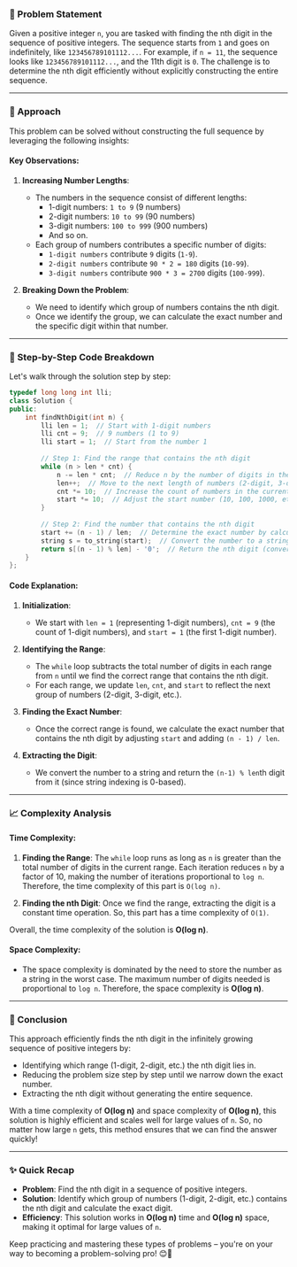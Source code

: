 ### 🚀 Problem Statement

Given a positive integer `n`, you are tasked with finding the nth digit in the sequence of positive integers. The sequence starts from `1` and goes on indefinitely, like `123456789101112...`. For example, if `n = 11`, the sequence looks like `123456789101112...`, and the 11th digit is `0`. The challenge is to determine the nth digit efficiently without explicitly constructing the entire sequence. 

---

### 🧠 Approach

This problem can be solved without constructing the full sequence by leveraging the following insights:

#### Key Observations:

1. **Increasing Number Lengths**: 
   - The numbers in the sequence consist of different lengths:
     - 1-digit numbers: `1 to 9` (9 numbers)
     - 2-digit numbers: `10 to 99` (90 numbers)
     - 3-digit numbers: `100 to 999` (900 numbers)
     - And so on.
   - Each group of numbers contributes a specific number of digits:
     - `1-digit numbers` contribute `9` digits (`1-9`).
     - `2-digit numbers` contribute `90 * 2 = 180` digits (`10-99`).
     - `3-digit numbers` contribute `900 * 3 = 2700` digits (`100-999`).

2. **Breaking Down the Problem**: 
   - We need to identify which group of numbers contains the nth digit. 
   - Once we identify the group, we can calculate the exact number and the specific digit within that number.

---

### 🔨 Step-by-Step Code Breakdown

Let's walk through the solution step by step:

```cpp
typedef long long int lli;
class Solution {
public:
    int findNthDigit(int n) {
        lli len = 1;  // Start with 1-digit numbers
        lli cnt = 9;  // 9 numbers (1 to 9)
        lli start = 1;  // Start from the number 1
        
        // Step 1: Find the range that contains the nth digit
        while (n > len * cnt) {
            n -= len * cnt;  // Reduce n by the number of digits in the current range
            len++;  // Move to the next length of numbers (2-digit, 3-digit, etc.)
            cnt *= 10;  // Increase the count of numbers in the current range (10, 100, 1000, etc.)
            start *= 10;  // Adjust the start number (10, 100, 1000, etc.)
        }
        
        // Step 2: Find the number that contains the nth digit
        start += (n - 1) / len;  // Determine the exact number by calculating the position
        string s = to_string(start);  // Convert the number to a string to access digits
        return s[(n - 1) % len] - '0';  // Return the nth digit (converted to an integer)
    }
};
```

#### Code Explanation:

1. **Initialization**:
   - We start with `len = 1` (representing 1-digit numbers), `cnt = 9` (the count of 1-digit numbers), and `start = 1` (the first 1-digit number).

2. **Identifying the Range**:
   - The `while` loop subtracts the total number of digits in each range from `n` until we find the correct range that contains the nth digit.
   - For each range, we update `len`, `cnt`, and `start` to reflect the next group of numbers (2-digit, 3-digit, etc.).

3. **Finding the Exact Number**:
   - Once the correct range is found, we calculate the exact number that contains the nth digit by adjusting `start` and adding `(n - 1) / len`.

4. **Extracting the Digit**:
   - We convert the number to a string and return the `(n-1) % len`th digit from it (since string indexing is 0-based).

---

### 📈 Complexity Analysis

#### Time Complexity:
1. **Finding the Range**: The `while` loop runs as long as `n` is greater than the total number of digits in the current range. Each iteration reduces `n` by a factor of 10, making the number of iterations proportional to `log n`. Therefore, the time complexity of this part is `O(log n)`.
   
2. **Finding the nth Digit**: Once we find the range, extracting the digit is a constant time operation. So, this part has a time complexity of `O(1)`.

Overall, the time complexity of the solution is **O(log n)**.

#### Space Complexity:
- The space complexity is dominated by the need to store the number as a string in the worst case. The maximum number of digits needed is proportional to `log n`. Therefore, the space complexity is **O(log n)**.

---

### 🏁 Conclusion

This approach efficiently finds the nth digit in the infinitely growing sequence of positive integers by:
- Identifying which range (1-digit, 2-digit, etc.) the nth digit lies in.
- Reducing the problem size step by step until we narrow down the exact number.
- Extracting the nth digit without generating the entire sequence.

With a time complexity of **O(log n)** and space complexity of **O(log n)**, this solution is highly efficient and scales well for large values of `n`. So, no matter how large `n` gets, this method ensures that we can find the answer quickly!

---

### ✨ Quick Recap

- **Problem**: Find the nth digit in a sequence of positive integers.
- **Solution**: Identify which group of numbers (1-digit, 2-digit, etc.) contains the nth digit and calculate the exact digit.
- **Efficiency**: This solution works in **O(log n)** time and **O(log n)** space, making it optimal for large values of `n`.

Keep practicing and mastering these types of problems – you're on your way to becoming a problem-solving pro! 😊💪